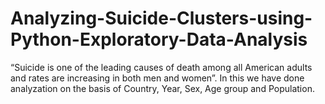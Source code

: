 # Analyzing-Suicide-Clusters-using-Python-Exploratory-Data-Analysis
“Suicide is one of the leading causes of death among all American adults and rates are increasing in both men and women”. In this we have done analyzation on the basis of Country,  Year, Sex, Age group and Population.

